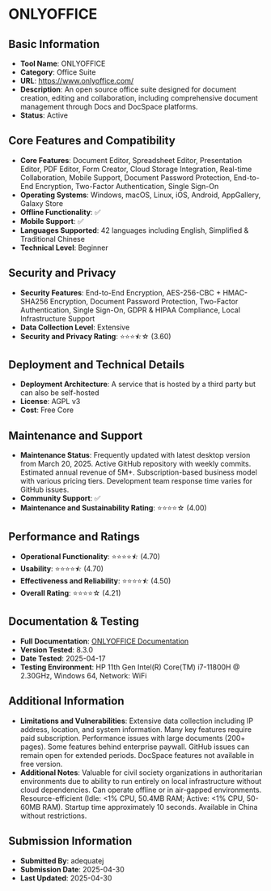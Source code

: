 # ONLYOFFICE

## Basic Information
- **Tool Name**: ONLYOFFICE
- **Category**: Office Suite
- **URL**: https://www.onlyoffice.com/
- **Description**: An open source office suite designed for document creation, editing and collaboration, including comprehensive document management through Docs and DocSpace platforms.
- **Status**: Active

## Core Features and Compatibility
- **Core Features**: Document Editor, Spreadsheet Editor, Presentation Editor, PDF Editor, Form Creator, Cloud Storage Integration, Real-time Collaboration, Mobile Support, Document Password Protection, End-to-End Encryption, Two-Factor Authentication, Single Sign-On
- **Operating Systems**: Windows, macOS, Linux, iOS, Android, AppGallery, Galaxy Store
- **Offline Functionality**: ✅
- **Mobile Support**: ✅
- **Languages Supported**: 42 languages including English, Simplified & Traditional Chinese
- **Technical Level**: Beginner

## Security and Privacy
- **Security Features**: End-to-End Encryption, AES-256-CBC + HMAC-SHA256 Encryption, Document Password Protection, Two-Factor Authentication, Single Sign-On, GDPR & HIPAA Compliance, Local Infrastructure Support
- **Data Collection Level**: Extensive
- **Security and Privacy Rating**: ⭐⭐⭐⯪☆ (3.60)

## Deployment and Technical Details
- **Deployment Architecture**: A service that is hosted by a third party but can also be self-hosted
- **License**: AGPL v3
- **Cost**: Free Core

## Maintenance and Support
- **Maintenance Status**: Frequently updated with latest desktop version from March 20, 2025. Active GitHub repository with weekly commits. Estimated annual revenue of 5M+. Subscription-based business model with various pricing tiers. Development team response time varies for GitHub issues.
- **Community Support**: ✅
- **Maintenance and Sustainability Rating**: ⭐⭐⭐⭐☆ (4.00)

## Performance and Ratings
- **Operational Functionality**: ⭐⭐⭐⭐⯪ (4.70)
- **Usability**: ⭐⭐⭐⭐⯪ (4.70)
- **Effectiveness and Reliability**: ⭐⭐⭐⭐⯪ (4.50)
- **Overall Rating**: ⭐⭐⭐⭐☆ (4.21)

## Documentation & Testing
- **Full Documentation**: [ONLYOFFICE Documentation](../../factsheets/ONLYOFFICE_Desktop.pdf)
- **Version Tested**: 8.3.0
- **Date Tested**: 2025-04-17
- **Testing Environment**: HP 11th Gen Intel(R) Core(TM) i7-11800H @ 2.30GHz, Windows 64, Network: WiFi

## Additional Information
- **Limitations and Vulnerabilities**: Extensive data collection including IP address, location, and system information. Many key features require paid subscription. Performance issues with large documents (200+ pages). Some features behind enterprise paywall. GitHub issues can remain open for extended periods. DocSpace features not available in free version.
- **Additional Notes**: Valuable for civil society organizations in authoritarian environments due to ability to run entirely on local infrastructure without cloud dependencies. Can operate offline or in air-gapped environments. Resource-efficient (Idle: <1% CPU, 50.4MB RAM; Active: <1% CPU, 50-60MB RAM). Startup time approximately 10 seconds. Available in China without restrictions.

## Submission Information
- **Submitted By**: adequatej
- **Submission Date**: 2025-04-30
- **Last Updated**: 2025-04-30
